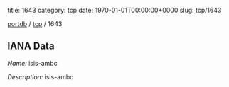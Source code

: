 title: 1643
category: tcp
date: 1970-01-01T00:00:00+0000
slug: tcp/1643

[portdb](/) / [tcp](/category/tcp.html) / 1643


## IANA Data

_Name:_ isis-ambc

_Description:_ isis-ambc

